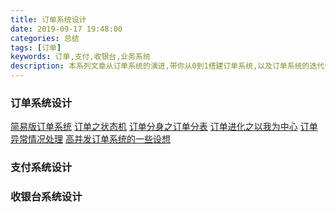 ```yaml
---
title: 订单系统设计
date: 2019-09-17 19:48:00
categories: 总结
tags: [订单]
keywords: 订单,支付,收银台,业务系统
description: 本系列文章从订单系统的演进,带你从0到1搭建订单系统,以及订单系统的迭代优化与支付系统和收银台系统的交互。完成从0搭建订单支付中心系统的设计。
---
```


### 订单系统设计
[简易版订单系统](https://zhangyan1.github.io/2019/09/17/order/easy_order/#more)
[订单之状态机](https://zhangyan1.github.io/2019/09/22/order/state/#more)
[订单分身之订单分表](https://zhangyan1.github.io/2019/09/27/order/order_sub_table/#more)
[订单进化之以我为中心]()
[订单异常情况处理]()
[高并发订单系统的一些设想]()

### 支付系统设计

### 收银台系统设计

